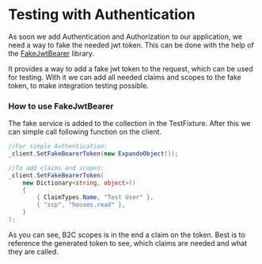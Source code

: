 # Testing with Authentication

As soon we add Authentication and Authorization to our application, we need a way to fake the needed jwt token.
This can be done with the help of the [FakeJwtBearer](https://github.com/webmotions/fake-authentication-jwtbearer) library.

It provides a way to add a fake jwt token to the request, which can be used for testing.
With it we can add all needed claims and scopes to the fake token, to make integration testing possible.

### How to use FakeJwtBearer

The fake service is added to the collection in the TestFixture.
After this we can simple call following function on the client.

```csharp
//For simple Authentication:
_client.SetFakeBearerToken(new ExpandoObject());

//To add claims and scopes:
_client.SetFakeBearerToken(
    new Dictionary<string, object>()
    {
        { ClaimTypes.Name, "Test User" },
        { "scp", "houses.read" },
    }
);
```

As you can see, B2C scopes is in the end a claim on the token.
Best is to reference the generated token to see, which claims are needed and what they are called.